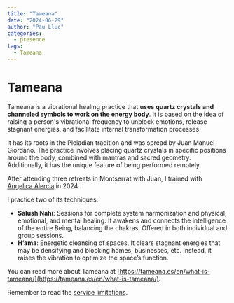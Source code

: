 ```yaml
---
title: "Tameana"
date: "2024-06-29"
author: "Pau Lluc"
categories:
  - presence
tags: 
  - Tameana
---
```

# Tameana  

Tameana is a vibrational healing practice that **uses quartz crystals and channeled symbols to work on the energy body**. It is based on the idea of raising a person's vibrational frequency to unblock emotions, release stagnant energies, and facilitate internal transformation processes.  

It has its roots in the Pleiadian tradition and was spread by Juan Manuel Giordano. The practice involves placing quartz crystals in specific positions around the body, combined with mantras and sacred geometry. Additionally, it has the unique feature of being performed remotely.  

After attending three retreats in Montserrat with Juan, I trained with [Angelica Alercia](https://www.instagram.com/angelica.alercia.ser/) in 2024.  

I practice two of its techniques:  

- **Salush Nahí**: Sessions for complete system harmonization and physical, emotional, and mental healing. It awakens and connects the intelligence of the entire Being, balancing the chakras. Offered in both individual and group sessions.  
- **H’ama**: Energetic cleansing of spaces. It clears stagnant energies that may be densifying and blocking homes, businesses, etc. Instead, it raises the vibration to optimize the space’s function.  

You can read more about Tameana at [https://tameana.es/en/what-is-tameana/](https://tameana.es/en/what-is-tameana/).  

Remember to read the [service limitations](../prices/#límites-del-servicio).  
